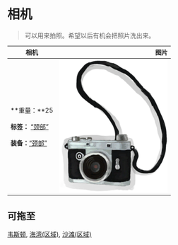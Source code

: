 # 相机  
> 可以用来拍照。希望以后有机会把照片洗出来。  
  
  相机  |   图片   
 ----  |  ----:   
 **重量：**25<br><br>**标签：**	[“颈部”](tag_Neck.md)<br><br>**装备：**[“颈部”](eTag_Neck.md)  |  <img decoding="async" src="Sprite/Camera.png" href="a.md" style="max-width:300px;max-height:300px;">   
  
## 可拖至  
[韦斯顿](Weston.md), [海湾(区域)](Bay.md), [沙滩(区域)](Beach.md)  
